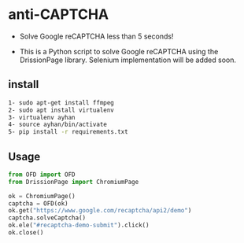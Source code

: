 # anti-CAPTCHA

  - Solve Google reCAPTCHA less than 5 seconds! 

  - This is a Python script to solve Google reCAPTCHA using the DrissionPage library. Selenium implementation will be added soon.


## install 
```bash
1- sudo apt-get install ffmpeg    
2- sudo apt install virtualenv                                                   
3- virtualenv ayhan
4- source ayhan/bin/activate   
5- pip install -r requirements.txt  
```

## Usage
```python
from OFD import OFD
from DrissionPage import ChromiumPage

ok = ChromiumPage()
captcha = OFD(ok)
ok.get("https://www.google.com/recaptcha/api2/demo")
captcha.solveCaptcha()
ok.ele("#recaptcha-demo-submit").click()
ok.close()
```
